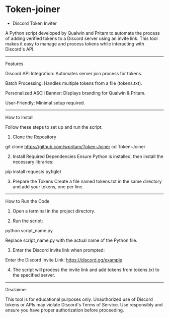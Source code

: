 # Token-joiner
 - Discord Token Inviter

A Python script developed by Qualwin and Pritam to automate the process of adding verified tokens to a Discord server using an invite link. This tool makes it easy to manage and process tokens while interacting with Discord's API.


---

Features

Discord API Integration: Automates server join process for tokens.

Batch Processing: Handles multiple tokens from a file (tokens.txt).

Personalized ASCII Banner: Displays branding for Qualwin & Pritam.

User-Friendly: Minimal setup required.

---

How to Install

Follow these steps to set up and run the script:

1. Clone the Repository

git clone https://github.com/wpritam/Token-Joiner
cd Token-Joiner


2. Install Required Dependencies
Ensure Python is installed, then install the necessary libraries:

pip install requests pyfiglet


3. Prepare the Tokens
Create a file named tokens.txt in the same directory and add your tokens, one per line.

---

How to Run the Code

1. Open a terminal in the project directory.


2. Run the script:

python script_name.py

Replace script_name.py with the actual name of the Python file.


3. Enter the Discord invite link when prompted:

Enter the Discord Invite Link: https://discord.gg/example


4. The script will process the invite link and add tokens from tokens.txt to the specified server.

---

Disclaimer

This tool is for educational purposes only. Unauthorized use of Discord tokens or APIs may violate Discord's Terms of Service. Use responsibly and ensure you have proper authorization before proceeding.
